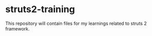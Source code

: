 # struts2-training
This repository will contain files for my learnings related to struts 2 framework.
